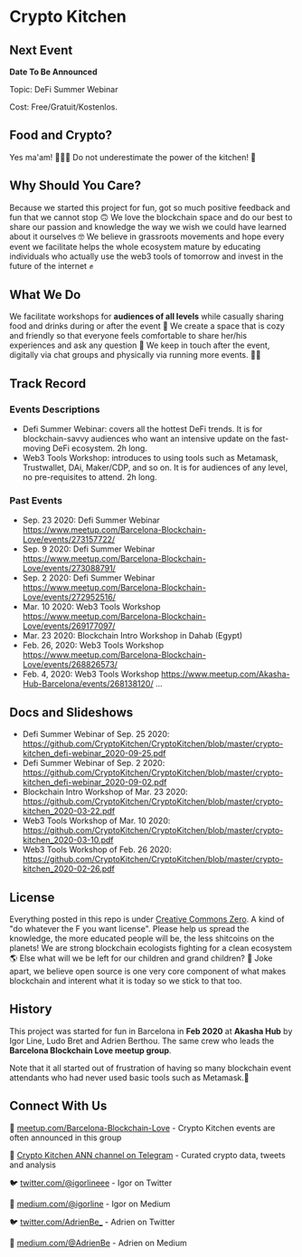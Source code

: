 # Crypto Kitchen

## Next Event

**Date To Be Announced**

Topic: DeFi Summer Webinar

Cost: Free/Gratuit/Kostenlos. 



## Food and Crypto?
Yes ma'am! 🥑🍎🍩 Do not underestimate the power of the kitchen! 💪

## Why Should You Care?
Because we started this project for fun, got so much positive feedback and fun that we cannot stop 🙃
We love the blockchain space and do our best to share our passion and knowledge the way we wish we could have learned about it ourselves 🤓
We believe in grassroots movements and hope every event we facilitate helps the whole ecosystem mature by educating individuals who actually use the web3 tools of tomorrow and invest in the future of the internet ✊

## What We Do
We facilitate workshops for **audiences of all levels** while casually sharing food and drinks during or after the event 🍹
We create a space that is cozy and friendly so that everyone feels comfortable to share her/his experiences and ask any question 🤗 
We keep in touch after the event, digitally via chat groups and physically via running more events. 👥👥

## Track Record

### Events Descriptions
 - Defi Summer Webinar: covers all the hottest DeFi trends. It is for blockchain-savvy audiences who want an intensive update on the fast-moving DeFi ecosystem. 2h long.
 - Web3 Tools Workshop: introduces to using tools such as Metamask, Trustwallet, DAi, Maker/CDP, and so on. It is for audiences of any level, no pre-requisites to attend. 2h long.
 
### Past Events
 - Sep. 23 2020: Defi Summer Webinar https://www.meetup.com/Barcelona-Blockchain-Love/events/273157722/
 - Sep. 9 2020: Defi Summer Webinar https://www.meetup.com/Barcelona-Blockchain-Love/events/273088791/
 - Sep. 2 2020: Defi Summer Webinar https://www.meetup.com/Barcelona-Blockchain-Love/events/272952516/
 - Mar. 10 2020: Web3 Tools Workshop https://www.meetup.com/Barcelona-Blockchain-Love/events/269177097/
 - Mar. 23 2020: Blockchain Intro Workshop in Dahab (Egypt)
 - Feb. 26, 2020: Web3 Tools Workshop https://www.meetup.com/Barcelona-Blockchain-Love/events/268826573/
 - Feb. 4, 2020: Web3 Tools Workshop https://www.meetup.com/Akasha-Hub-Barcelona/events/268138120/
 ...

## Docs and Slideshows
 - Defi Summer Webinar of Sep. 25 2020: https://github.com/CryptoKitchen/CryptoKitchen/blob/master/crypto-kitchen_defi-webinar_2020-09-25.pdf
 - Defi Summer Webinar of Sep. 2 2020: https://github.com/CryptoKitchen/CryptoKitchen/blob/master/crypto-kitchen_defi-webinar_2020-09-02.pdf
 - Blockchain Intro Workshop of Mar. 23 2020: https://github.com/CryptoKitchen/CryptoKitchen/blob/master/crypto-kitchen_2020-03-22.pdf
 - Web3 Tools Workshop of Mar. 10 2020: https://github.com/CryptoKitchen/CryptoKitchen/blob/master/crypto-kitchen_2020-03-10.pdf
 - Web3 Tools Workshop of Feb. 26 2020: https://github.com/CryptoKitchen/CryptoKitchen/blob/master/crypto-kitchen_2020-02-26.pdf

## License
Everything posted in this repo is under [Creative Commons Zero](https://creativecommons.org/share-your-work/public-domain/cc0/). A kind of "do whatever the F you want license".
Please help us spread the knowledge, the more educated people will be, the less shitcoins on the planets! 
We are strong blockchain ecologists fighting for a clean ecosystem 🌎 
Else what will we be left for our children and grand children? 👶
Joke apart, we believe open source is one very core component of what makes blockchain and interent what it is today so we stick to that too.

## History
This project was started for fun in Barcelona in **Feb 2020** at **Akasha Hub** by Igor Line, Ludo Bret and Adrien Berthou. The same crew who leads the **Barcelona Blockchain Love meetup group**.

Note that it all started out of frustration of having so many blockchain event attendants who had never used basic tools such as Metamask.🤨

## Connect With Us
 👥 [meetup.com/Barcelona-Blockchain-Love](https://meetup.com/Barcelona-Blockchain-Love) - Crypto Kitchen events are often announced in this group
 
 📢 [Crypto Kitchen ANN channel on Telegram](https://t.me/joinchat/AAAAAEnQKWhfV9hQZiRRJw) - Curated crypto data, tweets and analysis
 
 🐦 [twitter.com/@igorlineee](https://twitter.com/@igorlineee) - Igor on Twitter
 
 📄 [medium.com/@igorline](https://medium.com/@igorline) - Igor on Medium
 
 🐦 [twitter.com/AdrienBe_](https://twitter.com/AdrienBe_) - Adrien on Twitter
 
 📄 [medium.com/@AdrienBe](https://medium.com/@AdrienBe) - Adrien on Medium
